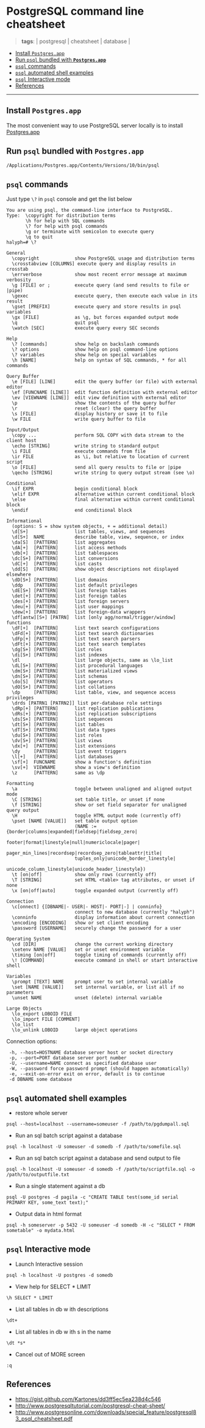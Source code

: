 # PostgreSQL command line cheatsheet
> **tags**: | postgresql | cheatsheet | database |

- [Install `Postgres.app`](#install-postgresapp)
- [Run `psql` bundled with **`Postgres.app`**](#run-psql-bundled-with-postgresapp)
- [`psql` commands](#psql-commands)
- [`psql` automated shell examples](#psql-automated-shell-examples)
- [`psql` Interactive mode](#psql-interactive-mode)
- [References](#references)

---

## Install `Postgres.app`

The most convenient way to use PostgreSQL server locally is to install [Postgres.app](https://postgresapp.com/)

## Run `psql` bundled with **`Postgres.app`**

```bash
/Applications/Postgres.app/Contents/Versions/10/bin/psql
```

## `psql` commands

Just type `\?` in `psql` console and get the list below

```
You are using psql, the command-line interface to PostgreSQL.
Type:  \copyright for distribution terms
       \h for help with SQL commands
       \? for help with psql commands
       \g or terminate with semicolon to execute query
       \q to quit
halyph=# \?

General
  \copyright             show PostgreSQL usage and distribution terms
  \crosstabview [COLUMNS] execute query and display results in crosstab
  \errverbose            show most recent error message at maximum verbosity
  \g [FILE] or ;         execute query (and send results to file or |pipe)
  \gexec                 execute query, then execute each value in its result
  \gset [PREFIX]         execute query and store results in psql variables
  \gx [FILE]             as \g, but forces expanded output mode
  \q                     quit psql
  \watch [SEC]           execute query every SEC seconds

Help
  \? [commands]          show help on backslash commands
  \? options             show help on psql command-line options
  \? variables           show help on special variables
  \h [NAME]              help on syntax of SQL commands, * for all commands

Query Buffer
  \e [FILE] [LINE]       edit the query buffer (or file) with external editor
  \ef [FUNCNAME [LINE]]  edit function definition with external editor
  \ev [VIEWNAME [LINE]]  edit view definition with external editor
  \p                     show the contents of the query buffer
  \r                     reset (clear) the query buffer
  \s [FILE]              display history or save it to file
  \w FILE                write query buffer to file

Input/Output
  \copy ...              perform SQL COPY with data stream to the client host
  \echo [STRING]         write string to standard output
  \i FILE                execute commands from file
  \ir FILE               as \i, but relative to location of current script
  \o [FILE]              send all query results to file or |pipe
  \qecho [STRING]        write string to query output stream (see \o)

Conditional
  \if EXPR               begin conditional block
  \elif EXPR             alternative within current conditional block
  \else                  final alternative within current conditional block
  \endif                 end conditional block

Informational
  (options: S = show system objects, + = additional detail)
  \d[S+]                 list tables, views, and sequences
  \d[S+]  NAME           describe table, view, sequence, or index
  \da[S]  [PATTERN]      list aggregates
  \dA[+]  [PATTERN]      list access methods
  \db[+]  [PATTERN]      list tablespaces
  \dc[S+] [PATTERN]      list conversions
  \dC[+]  [PATTERN]      list casts
  \dd[S]  [PATTERN]      show object descriptions not displayed elsewhere
  \dD[S+] [PATTERN]      list domains
  \ddp    [PATTERN]      list default privileges
  \dE[S+] [PATTERN]      list foreign tables
  \det[+] [PATTERN]      list foreign tables
  \des[+] [PATTERN]      list foreign servers
  \deu[+] [PATTERN]      list user mappings
  \dew[+] [PATTERN]      list foreign-data wrappers
  \df[antw][S+] [PATRN]  list [only agg/normal/trigger/window] functions
  \dF[+]  [PATTERN]      list text search configurations
  \dFd[+] [PATTERN]      list text search dictionaries
  \dFp[+] [PATTERN]      list text search parsers
  \dFt[+] [PATTERN]      list text search templates
  \dg[S+] [PATTERN]      list roles
  \di[S+] [PATTERN]      list indexes
  \dl                    list large objects, same as \lo_list
  \dL[S+] [PATTERN]      list procedural languages
  \dm[S+] [PATTERN]      list materialized views
  \dn[S+] [PATTERN]      list schemas
  \do[S]  [PATTERN]      list operators
  \dO[S+] [PATTERN]      list collations
  \dp     [PATTERN]      list table, view, and sequence access privileges
  \drds [PATRN1 [PATRN2]] list per-database role settings
  \dRp[+] [PATTERN]      list replication publications
  \dRs[+] [PATTERN]      list replication subscriptions
  \ds[S+] [PATTERN]      list sequences
  \dt[S+] [PATTERN]      list tables
  \dT[S+] [PATTERN]      list data types
  \du[S+] [PATTERN]      list roles
  \dv[S+] [PATTERN]      list views
  \dx[+]  [PATTERN]      list extensions
  \dy     [PATTERN]      list event triggers
  \l[+]   [PATTERN]      list databases
  \sf[+]  FUNCNAME       show a function's definition
  \sv[+]  VIEWNAME       show a view's definition
  \z      [PATTERN]      same as \dp

Formatting
  \a                     toggle between unaligned and aligned output mode
  \C [STRING]            set table title, or unset if none
  \f [STRING]            show or set field separator for unaligned query output
  \H                     toggle HTML output mode (currently off)
  \pset [NAME [VALUE]]   set table output option
                         (NAME := {border|columns|expanded|fieldsep|fieldsep_zero|
                         footer|format|linestyle|null|numericlocale|pager|
                         pager_min_lines|recordsep|recordsep_zero|tableattr|title|
                         tuples_only|unicode_border_linestyle|
                         unicode_column_linestyle|unicode_header_linestyle})
  \t [on|off]            show only rows (currently off)
  \T [STRING]            set HTML <table> tag attributes, or unset if none
  \x [on|off|auto]       toggle expanded output (currently off)

Connection
  \c[onnect] {[DBNAME|- USER|- HOST|- PORT|-] | conninfo}
                         connect to new database (currently "halyph")
  \conninfo              display information about current connection
  \encoding [ENCODING]   show or set client encoding
  \password [USERNAME]   securely change the password for a user

Operating System
  \cd [DIR]              change the current working directory
  \setenv NAME [VALUE]   set or unset environment variable
  \timing [on|off]       toggle timing of commands (currently off)
  \! [COMMAND]           execute command in shell or start interactive shell

Variables
  \prompt [TEXT] NAME    prompt user to set internal variable
  \set [NAME [VALUE]]    set internal variable, or list all if no parameters
  \unset NAME            unset (delete) internal variable

Large Objects
  \lo_export LOBOID FILE
  \lo_import FILE [COMMENT]
  \lo_list
  \lo_unlink LOBOID      large object operations
```

Connection options:

```
 -h, --host=HOSTNAME database server host or socket directory
 -p, --port=PORT database server port number
 -U, --username=NAME connect as specified database user
 -W, --password force password prompt (should happen automatically)
 -e, --exit-on-error exit on error, default is to continue
 -d DBNAME some database
```

## `psql` automated shell examples

- restore whole server

```
psql --host=localhost --username=someuser -f /path/to/pgdumpall.sql
```

- Run an sql batch script against a database

```
psql -h localhost -U someuser -d somedb -f /path/to/somefile.sql
```

- Run an sql batch script against a database and send output to file

```
psql -h localhost -U someuser -d somedb -f /path/to/scriptfile.sql -o /path/to/outputfile.txt
```

- Run a single statement against a db

```
psql -U postgres -d pagila -c "CREATE TABLE test(some_id serial PRIMARY KEY, some_text text);"
```

- Output data in html format

```
psql -h someserver -p 5432 -U someuser -d somedb -H -c "SELECT * FROM sometable" -o mydata.html
```

## `psql` Interactive mode

- Launch Interactive session
```
psql -h localhost -U postgres -d somedb
```

- View help for SELECT * LIMIT
  
```
\h SELECT * LIMIT
```

- List all tables in db w ith descriptions

```
\dt+
```

- List all tables in db w ith s in the name

```
\dt *s*
```

- Cancel out of MORE screen

```
:q
```

## References

- https://gist.github.com/Kartones/dd3ff5ec5ea238d4c546
- http://www.postgresqltutorial.com/postgresql-cheat-sheet/
- http://www.postgresonline.com/downloads/special_feature/postgresql83_psql_cheatsheet.pdf